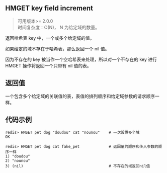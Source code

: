 ## HMGET key field increment
>可用版本>= 2.0.0<br/>
>时间复杂度：O(N)， N 为给定域的数量。

返回哈希表 key 中，一个或多个给定域的值。

如果给定的域不存在于哈希表，那么返回一个 nil 值。

因为不存在的 key 被当作一个空哈希表来处理，所以对一个不存在的 key 进行 HMGET 操作将返回一个只带有 nil 值的表。



## 返回值

一个包含多个给定域的关联值的表，表值的排列顺序和给定域参数的请求顺序一样。

## 代码示例

```shell script
redis> HMSET pet dog "doudou" cat "nounou"    # 一次设置多个域
OK

redis> HMGET pet dog cat fake_pet             # 返回值的顺序和传入参数的顺序一样
1) "doudou"
2) "nounou"
3) (nil)                                      # 不存在的域返回nil值
```